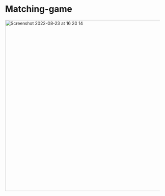 # Matching-game

<img width="557" alt="Screenshot 2022-08-23 at 16 20 14" src="https://user-images.githubusercontent.com/60653284/186183772-d795d8da-c6e1-460b-bd27-bf6e80494cb8.png">
